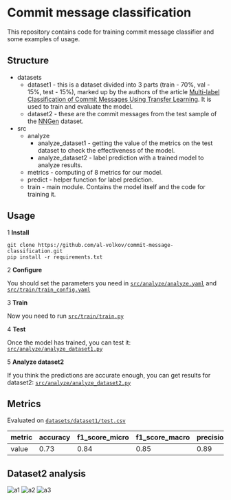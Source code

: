 # Commit message classification

This repository contains code for training commit message classifier and some examples of usage.

## Structure

* datasets
  * dataset1 - this is a dataset divided into 3 parts (train - 70%, val - 15%, test - 15%), marked up by the authors of the article   [ Multi-label Classification of Commit Messages Using Transfer Learning](https://www.researchgate.net/profile/Mohamed-Wiem-Mkaouer-2/publication/348228961_Multi-label_Classification_of_Commit_Messages_using_Transfer_Learning/links/61eacfc2c5e3103375ae596d/Multi-label-Classification-of-Commit-Messages-using-Transfer-Learning.pdf). It is used to train and evaluate the model.
  * dataset2 - these are the commit messages from the test sample of the [NNGen](https://github.com/Tbabm/nngen) dataset.
* src
  * analyze
    * analyze_dataset1 - getting the value of the metrics on the test dataset to check the effectiveness of the model.
    * analyze_dataset2 - label prediction with a trained model to analyze results.
  * metrics - computing of 8 metrics for our model.
  * predict - helper function for label prediction.
  * train - main module. Contains the model itself and the code for training it.

## Usage

1 **Install**
```
git clone https://github.com/al-volkov/commit-message-classification.git
pip install -r requirements.txt
```
2 **Configure**
    
You should set the parameters you need in [`src/analyze/analyze.yaml`](src/analyze/analyze.yaml) and [`src/train/train_config.yaml`](src/train/train_config.yaml)

3 **Train**

Now you need to run [`src/train/train.py`](src/train/train.py)

4 **Test**

Once the model has trained, you can test it: [`src/analyze/analyze_dataset1.py`](src/analyze/analyze_dataset1.py)

5 **Analyze dataset2**

If you think the predictions are accurate enough, you can get results for dataset2: [`src/analyze/analyze_dataset2.py`](src/analyze/analyze_dataset2.py)

## Metrics

Evaluated on [`datasets/dataset1/test.csv`](datasets/dataset1/test.csv)

| metric | accuracy | f1_score_micro | f1_score_macro | precision_micro | precision_macro | recall_micro | recall_macro | hamming_loss |
|--------|----------|----------------|----------------|-----------------|-----------------|--------------|--------------|--------------|
| value  | 0.73     | 0.84           | 0.85           | 0.89            | 0.89            | 0.8          | 0.81         | 0.12         |

## Dataset2 analysis
![a1](https://user-images.githubusercontent.com/70965603/198382352-7581b225-3553-4a57-a4d2-d8f33ffa2a65.png)
![a2](https://user-images.githubusercontent.com/70965603/198382361-d928f475-cec1-496b-9349-e0f7f8bf01bd.png)
![a3](https://user-images.githubusercontent.com/70965603/198382365-afa4a95c-935a-4c88-a07e-880356f77885.png)



